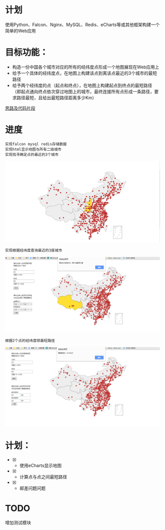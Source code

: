 # 计划
使用Python、Falcon、Nginx、MySQL、Redis、eCharts等或其他框架构建一个简单的Web应用

# 目标功能：
- 构造一份中国各个城市对应的所有的经纬度点形成一个地图展现在Web应用上
- 给予一个具体的经纬度点，在地图上构建该点到离该点最近的3个城市的最短路径
- 给予两个经纬度的点（起点和终点），在地图上构建起点到终点的最短路径（即起点通向终点依次穿过地图上的城市，最终连接所有点形成一条路径，要求路径最短，且给出最短路径距离多少Km）

[思路及代码片段](https://github.com/zyqzyq/citymap/blob/master/snippet.md)

# 进度
    实现falcon mysql redis存储数据
    实现html显示地图与所有二级城市
    实现找寻确定点的最近的3个城市
    
![](https://raw.githubusercontent.com/zyqzyq/citymap/master/screenshots/1.png)

    实现根据经纬度查询最近的3座城市
![](https://raw.githubusercontent.com/zyqzyq/citymap/master/screenshots/2.png)

    根据2个点的经纬度球最短路径
![](https://raw.githubusercontent.com/zyqzyq/citymap/master/screenshots/3.png)


# 计划：
- [x] -  使用eCharts显示地图
- [x] -  计算点与点之间最短路径
- [x] -  邮差问题问题

# TODO
增加测试模块



